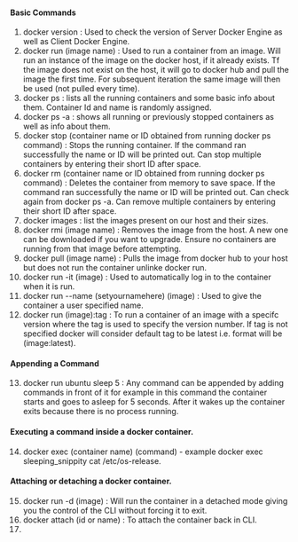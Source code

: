 #### Basic Commands
1. docker version : Used to check the version of Server Docker Engine as well as Client Docker Engine.
2. docker run (image name) : Used to run a container from an image. Will run an instance of the image on the docker host, if it already exists. Tf the image does not exist on the host, it will go to docker hub and pull the image the first time. For subsequent iteration the same image will then be used (not pulled every time).
3. docker ps : lists all the running containers and some basic info about them. Container Id and name is randomly assigned.
4. docker ps -a : shows all running or previously stopped containers as well as info about them.
5. docker stop (container name or ID obtained from running docker ps command) : Stops the running container. If the command ran successfully the name or ID will be printed out. Can stop multiple containers by entering their short ID after space.
6. docker rm (container name or ID obtained from running docker ps command) : Deletes the container from memory to save space. If the command ran successfully the name or ID will be printed out. Can check again from docker ps -a. Can remove multiple containers by entering their short ID after space.
7. docker images : list the images present on our host and their sizes.
8. docker rmi (image name) : Removes the image from the host. A new one can be downloaded if you want to upgrade. Ensure no containers are running from that image before attempting.
9. docker pull (image name) : Pulls the image from docker hub to your host but does not run the container unlinke docker run.
10. docker run -it (image) : Used to automatically log in to the container when it is run.
11. docker run --name (setyournamehere) (image) : Used to give the container a user specified name.
12. docker run (image):tag : To run a container of an image with a specifc version where the tag is used to specify the version number. If tag is not specified docker will consider default tag to be latest i.e. format will be (image:latest).
#### Appending a Command
13. docker run ubuntu sleep 5 : Any command can be appended by adding commands in front of it for example in this command the container starts and goes to asleep for 5 seconds. After it wakes up the container exits because there is no process running.
#### Executing a command inside a docker container.
14. docker exec (container name) (command) - example docker exec sleeping_snippity cat /etc/os-release.
#### Attaching or detaching a docker container.
15. docker run -d (image) : Will run the container in a detached mode giving you the control of the CLI without forcing it to exit.
16. docker attach (id or name) : To attach the container back in CLI.
17. 

